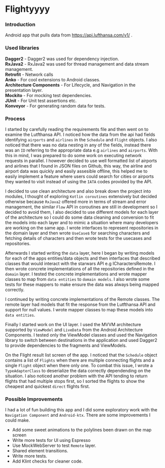 # Flightyyyy

### Introduction
Android app that pulls data from https://api.lufthansa.com/v1/ .

### Used libraries
**Dagger2** - Dagger2 was used for dependency injection.</br>
**RxJava2** - RxJava2 was used for thread management and data stream management.</br>
**Retrofit** - Network calls</br>
**Anko** - For cool extensions to Android classes.</br>
**Architecture Components** - For Lifecycle, and Navigation in the presentation layer.</br>
**Mockito** - For mocking test dependencies.</br>
**JUnit** - For Unit test assertions etc.</br>
**Konveyor** - For generating random data for tests.</br>

### Process
I started by carefully reading the requirements file and then went on to examine the Lutfthansa API. I noticed how the data from the api had fields identifying `airports` and `airlines` in the `Schedule` and `Flight` objects. I also noticed that there was no data nesting in any of the fields, instead there was an `ID` referring to the appropriate data e.g `airlines` and `airports`. With this in mind, I was prepared to  do some work on executing network requests in parallel. I however decided to use well formatted list of airports and airlines that I found in JSON files on Github, this way, the airline and airport data was quickly and easily assesible offline, this helped me to easily implement a feature where users could search for cities or airports they wanted to visit instead of using the `IATA` codes provided by the API.

I decided to use clean architecture and also break down the project into modules, I thought of exploring `Kotlin coroutines` extensively but decided otherwise because `RxJava2` offered more in terms of stream and error management, the similar `Flow` API in coroutines are still in development so I decided to avoid them, I also decided to use different models for each layer of the architecture so I could do some data cleaning and conversion to fit the models into each layer and to mimic a situation where many developers are working on the same app. I wrote interfaces to represent repositories in the domain layer and then wrote `UseCase`s for searching characters and fetching details of characters and then wrote tests for the usecases and repositories.

Afterwards I started writing the `data` layer, here I began by writing models for each of the apps entities/data objects and then interfaces that described classes that would interact with the starwars API e.g ICharactersRemote. I then wrote concrete implementations of all the repositories defined in the `domain` layer. I tested the concrete implementations and wrote mapper classes to map from `data entities` to `domain models`. I also wrote some tests for these mappers to make ensure the data was always being mapped correctly.

I continued by writing concrete implementations of the Remote classes. The remote layer had models that fit the response from the Lutfthansa API and support for null values. I wrote mapper classes to map these models into `data entities`.

Finally I started work on the UI layer. I used the MVVM architecture supported by `ViewModel` and `LiveData` from the Android Architecture Components. I tested only the ViewModel classes and used the Navigation library to switch between destinations in the application and used Dagger2 to provide dependencies to the fragments and ViewModels.

On the Flight result list screen of the app. I noticed that the `Schedule` object contains a list of `Flights` when there are multiple connecting flights and a single `Flight` object when there only one. To combat this issue, I wrote a `TypeAdapterClass` to deserialize the data correctly dependending on  the situation. I also noticed another problem with the API tending to return flights that had multiple stops first, so I sorted the flights to show the cheapest and quickest `direct` flights first.


### Possible Improvements

I had a lot of fun building this app and I did some exploratory work with the `Navigation Component` and `Android-ktx`. There are some improvements I could make.

- Add some sweet animations to the polylines been drawn on the map screen</br>
- Write more tests for UI using Espresso </br>
- Use MockWebServer to test `Remote` layer.</br>
- Shared element transitions.</br>
- Write more tests.
- Add Klint checks for cleaner code.</br>
